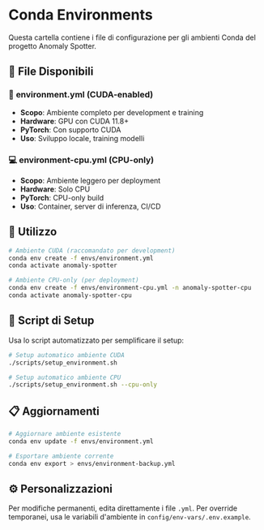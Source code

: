 # Conda Environments

Questa cartella contiene i file di configurazione per gli ambienti Conda del progetto Anomaly Spotter.

## 📁 File Disponibili

### 🎯 **environment.yml** (CUDA-enabled)
- **Scopo**: Ambiente completo per development e training
- **Hardware**: GPU con CUDA 11.8+ 
- **PyTorch**: Con supporto CUDA
- **Uso**: Sviluppo locale, training modelli

### 💻 **environment-cpu.yml** (CPU-only)
- **Scopo**: Ambiente leggero per deployment
- **Hardware**: Solo CPU
- **PyTorch**: CPU-only build
- **Uso**: Container, server di inferenza, CI/CD

## 🚀 Utilizzo

```bash
# Ambiente CUDA (raccomandato per development)
conda env create -f envs/environment.yml
conda activate anomaly-spotter

# Ambiente CPU-only (per deployment)
conda env create -f envs/environment-cpu.yml -n anomaly-spotter-cpu
conda activate anomaly-spotter-cpu
```

## 🔧 Script di Setup

Usa lo script automatizzato per semplificare il setup:

```bash
# Setup automatico ambiente CUDA
./scripts/setup_environment.sh

# Setup automatico ambiente CPU
./scripts/setup_environment.sh --cpu-only
```

## 📋 Aggiornamenti

```bash
# Aggiornare ambiente esistente
conda env update -f envs/environment.yml

# Esportare ambiente corrente
conda env export > envs/environment-backup.yml
```

## ⚙️ Personalizzazioni

Per modifiche permanenti, edita direttamente i file `.yml`.
Per override temporanei, usa le variabili d'ambiente in `config/env-vars/.env.example`.
